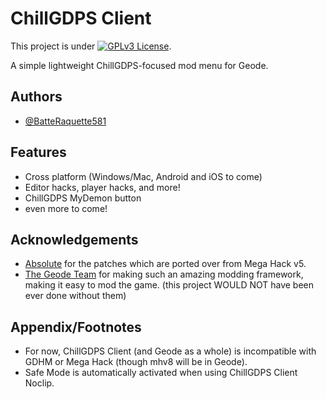 # ChillGDPS Client

This project is under [![GPLv3 License](https://img.shields.io/badge/License-GPL%20v3-yellow.svg)](https://opensource.org/licenses/).

A simple lightweight ChillGDPS-focused mod menu for Geode.


## Authors

- [@BatteRaquette581](https://www.github.com/BatteRaquette581)


## Features

- Cross platform (Windows/Mac, Android and iOS to come)
- Editor hacks, player hacks, and more!
- ChillGDPS MyDemon button
- even more to come!

## Acknowledgements

 - [Absolute](https://github.com/absolute) for the patches which are ported over from Mega Hack v5.
 - [The Geode Team](https://github.com/geode-sdk) for making such an amazing modding framework, making it easy to mod the game. (this project WOULD NOT have been ever done without them)

## Appendix/Footnotes

- For now, ChillGDPS Client (and Geode as a whole) is incompatible with GDHM or Mega Hack (though mhv8 will be in Geode).
- Safe Mode is automatically activated when using ChillGDPS Client Noclip.

